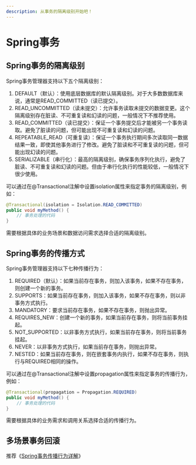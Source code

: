 ```yaml
---
description: 从事务的隔离级别开始吧！
---
```


# Spring事务

## Spring事务的隔离级别

Spring事务管理器支持以下五个隔离级别：

1. DEFAULT（默认）：使用底层数据库的默认隔离级别。对于大多数数据库来说，通常是READ\_COMMITTED（读已提交）。
2. READ\_UNCOMMITTED（读未提交）：允许事务读取未提交的数据变更。这个隔离级别存在脏读、不可重复读和幻读的问题，一般情况下不推荐使用。
3. READ\_COMMITTED（读已提交）：保证一个事务提交后才能被另一个事务读取。避免了脏读的问题，但可能出现不可重复读和幻读的问题。
4. REPEATABLE\_READ（可重复读）：保证一个事务执行期间多次读取同一数据结果一致，即使其他事务进行了修改。避免了脏读和不可重复读的问题，但可能出现幻读的问题。
5. SERIALIZABLE（串行化）：最高的隔离级别，确保事务序列化执行，避免了脏读、不可重复读和幻读的问题。但由于串行化执行的性能较低，一般情况下很少使用。

可以通过在@Transactional注解中设置isolation属性来指定事务的隔离级别，例如：

```java
@Transactional(isolation = Isolation.READ_COMMITTED)
public void myMethod() {
    // 事务处理的代码
}
```

需要根据具体的业务场景和数据访问需求选择合适的隔离级别。

## Spring事务的传播方式

Spring事务管理器支持以下七种传播行为：

1. REQUIRED（默认）：如果当前存在事务，则加入该事务，如果不存在事务，则创建一个新的事务。
2. SUPPORTS：如果当前存在事务，则加入该事务，如果不存在事务，则以非事务方式执行。
3. MANDATORY：要求当前存在事务，如果不存在事务，则抛出异常。
4. REQUIRES\_NEW：创建一个新的事务，如果当前存在事务，则将当前事务挂起。
5. NOT\_SUPPORTED：以非事务方式执行，如果当前存在事务，则将当前事务挂起。
6. NEVER：以非事务方式执行，如果当前存在事务，则抛出异常。
7. NESTED：如果当前存在事务，则在嵌套事务内执行，如果不存在事务，则执行与REQUIRED相同的操作。

可以通过在@Transactional注解中设置propagation属性来指定事务的传播行为，例如：

```java
@Transactional(propagation = Propagation.REQUIRED)
public void myMethod() {
    // 事务处理的代码
}
```

需要根据具体的业务需求和调用关系选择合适的传播行为。

## 多场景事务回滚

推荐《[Spring事务传播行为详解](https://segmentfault.com/a/1190000013341344)》



